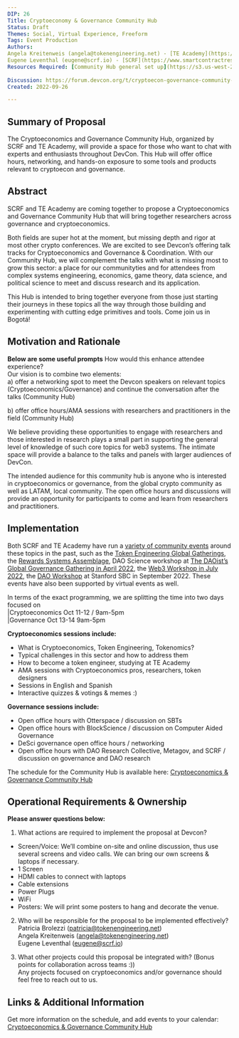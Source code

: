 ```yaml
---
DIP: 26      
Title: Cryptoeconomy & Governance Community Hub     
Status: Draft     
Themes: Social, Virtual Experience, Freeform   
Tags: Event Production      
Authors:     
Angela Kreitenweis (angela@tokenengineering.net) - [TE Academy](https://tokenengineeringcommunity.github.io/website/)     
Eugene Leventhal (eugene@scrf.io) - [SCRF](https://www.smartcontractresearch.org/)     
Resources Required: [Community Hub general set up](https://s3.us-west-2.amazonaws.com/secure.notion-static.com/6c2e054e-d9c2-4afe-8aaa-94dc04047918/Production_Guide.png?X-Amz-Algorithm=AWS4-HMAC-SHA256&X-Amz-Content-Sha256=UNSIGNED-PAYLOAD&X-Amz-Credential=AKIAT73L2G45EIPT3X45%2F20220926%2Fus-west-2%2Fs3%2Faws4_request&X-Amz-Date=20220926T143825Z&X-Amz-Expires=86400&X-Amz-Signature=e79231915b8cec4cd3141e2fdd2d1ad69c3d6d2d417d81631bf6e8e9d76a5121&X-Amz-SignedHeaders=host&response-content-disposition=filename%20%3D%22Production%2520Guide.png%22&x-id=GetObject) and all materials included, 1 Screen, HDMI cables to connect with laptops, Cable extensions, Power Plugs, WiFi
      
Discussion: https://forum.devcon.org/t/cryptoecon-governance-community-hub-idea/597/3?u=akrtws     
Created: 2022-09-26     

---
```

  
## Summary of Proposal

The Cryptoeconomics and Governance Community Hub, organized by SCRF and TE Academy, will provide a space for those who want to chat with experts and enthusiasts throughout DevCon. This Hub will offer office hours, networking, and hands-on exposure to some tools and products relevant to cryptoecon and governance.      

## Abstract

SCRF and TE Academy are coming together to propose a Cryptoeconomics and Governance Community Hub that will bring together researchers across governance and cryptoeconomics.

Both fields are super hot at the moment, but missing depth and rigor at most other crypto conferences. We are excited to see Devcon’s offering talk tracks for Cryptoeconomics and Governance & Coordination. With our Community Hub, we will complement the talks with what is missing most to grow this sector: a place for our communityties and for attendees from complex systems engineering, economics, game theory, data science, and political science to meet and discuss research and its application. 

This Hub is intended to bring together everyone from those just starting their journeys in these topics all the way through those building and experimenting with cutting edge primitives and tools. Come join us in Bogotá! 

## Motivation and Rationale
__Below are some useful prompts__
How would this enhance attendee experience?    
Our vision is to combine two elements:    
a) offer a networking spot to meet the Devcon speakers on relevant topics (Cryptoeconomics/Governance) and continue the conversation after the talks (Community Hub)

b) offer office hours/AMA sessions with researchers and practitioners in the field (Community Hub)    

We believe providing these opportunities to engage with researchers and those interested in research plays a small part in supporting the general level of knowledge of such core topics for web3 systems. The intimate space will provide a balance to the talks and panels with larger audiences of DevCon.     

The intended audience for this community hub is anyone who is interested in cryptoeconomics or governance, from the global crypto community as well as LATAM, local community. The open office hours and discussions will provide an opportunity for participants to come and learn from researchers and practitioners.    

## Implementation
Both SCRF and TE Academy have run a [variety of community events](https://tokenengineeringcommunity.github.io/website/docs/academy-welcome) around these topics in the past, such as the [Token Engineering Global Gatherings](https://youtu.be/tFcSqKXfCuE), the [Rewards Systems Assemblage](https://youtu.be/wndDaI-eNgc), DAO Science workshop at [The DAOist’s Global Governance Gathering in April 2022](https://www.youtube.com/watch?v=m0xzrl-O54k&t=4s), the [Web3 Workshop in July 2022](https://web3workshop.science/), the [DAO Workshop](https://daoworkshop.notion.site/Stanford-DAO-Workshop-ffdcc1e7ff7749a6afc1ee7b7bdc134c) at Stanford SBC in September 2022. These events have also been supported by virtual events as well.     

In terms of the exact programming, we are splitting the time into two days focused on    
|Cryptoeconomics  Oct 11-12 / 9am-5pm     
|Governance Oct 13-14 9am-5pm     

**Cryptoeconomics sessions include:**    
- What is Cryptoeconomics, Token Engineering, Tokenomics?
- Typical challenges in this sector and how to address them
- How to become a token engineer, studying at TE Academy
- AMA sessions with Cryptoeconomics pros, researchers, token designers
- Sessions in English and Spanish
- Interactive quizzes & votings & memes :)

**Governance sessions include:**    
- Open office hours with Otterspace / discussion on SBTs
- Open office hours with BlockScience / discussion on Computer Aided Governance
- DeSci governance open office hours / networking 
- Open office hours with DAO Research Collective, Metagov, and SCRF / discussion on governance and DAO research

The schedule for the Community Hub is available here: [Cryptoeconomics & Governance Community Hub](https://te-academy.notion.site/Cryptoeconomics-Governance-Community-Hub-f2c5da9d967742b1aa53b94babbe033b)    

## Operational Requirements & Ownership
__Please answer questions below:__
1. What actions are required to implement the proposal at Devcon?
- Screen/Voice: We’ll combine on-site and online discussion, thus use several screens and video calls. We can bring our own screens & laptops if necessary.
- 1 Screen
- HDMI cables to connect with laptops
- Cable extensions
- Power Plugs
- WiFi
- Posters: We will print some posters to hang and decorate the venue.

2. Who will be responsible for the proposal to be implemented effectively?     
Patricia Brolezzi (patricia@tokenengineering.net)     
Angela Kreitenweis (angela@tokenengineering.net)     
Eugene Leventhal (eugene@scrf.io)     

3. What other projects could this proposal be integrated with? (Bonus points for collaboration across teams :))     
Any projects focused on cryptoeconomics and/or governance should feel free to reach out to us. 

## Links & Additional Information

Get more information on the schedule, and add events to your calendar: [Cryptoeconomics & Governance Community Hub](https://te-academy.notion.site/Cryptoeconomics-Governance-Community-Hub-f2c5da9d967742b1aa53b94babbe033b)   
